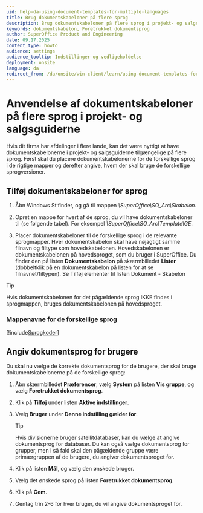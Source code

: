 ```yaml
---
uid: help-da-using-document-templates-for-multiple-languages
title: Brug dokumentskabeloner på flere sprog
description: Brug dokumentskabeloner på flere sprog i projekt- og salgsguiderne
keywords: dokumentskabelon, Foretrukket dokumentsprog
author: SuperOffice Product and Engineering
date: 09.17.2025
content_type: howto
audience: settings
audience_tooltip: Indstillinger og vedligeholdelse
deployment: onsite
language: da
redirect_from: /da/onsite/win-client/learn/using-document-templates-for-multiple-languages
---
```


# Anvendelse af dokumentskabeloner på flere sprog i projekt- og salgsguiderne

Hvis dit firma har afdelinger i flere lande, kan det være nyttigt at have dokumentskabelonerne i projekt- og salgsguiderne tilgængelige på flere sprog. Først skal du placere dokumentskabelonerne for de forskellige sprog i de rigtige mapper og derefter angive, hvem der skal bruge de forskellige sprogversioner.

## Tilføj dokumentskabeloner for sprog

1. Åbn Windows Stifinder, og gå til mappen *\\SuperOffice\\SO_Arc\\Skabelon*.

2. Opret en mappe for hvert af de sprog, du vil have dokumentskabeloner til (se følgende tabel). For eksempel *\\SuperOffice\\SO_Arc\\Template\\GE*.

3. Placer dokumentskabeloner til de forskellige sprog i de relevante sprogmapper. Hver dokumentskabelon skal have nøjagtigt samme filnavn og filtype som hovedskabelonen. Hovedskabelonen er dokumentskabelonen på hovedsproget, som du bruger i SuperOffice. Du finder den på listen **Dokumentskabelon** på skærmbilledet **Lister** (dobbeltklik på en dokumentskabelon på listen for at se filnavnet/filtypen). Se Tilføj elementer til listen Dokument - Skabelon

> [!TIP]
> Hvis dokumentskabelonen for det pågældende sprog IKKE findes i sprogmappen, bruges dokumentskabelonen på hovedsproget.

### Mappenavne for de forskellige sprog

[!include[Sprogkoder](../../../globalization-and-localization/includes/table-legacy-language-codes.md)]

## Angiv dokumentsprog for brugere

Du skal nu vælge de korrekte dokumentsprog for de brugere, der skal bruge dokumentskabelonerne på de forskellige sprog:

1. Åbn skærmbilledet **Præferencer**, vælg **System** på listen **Vis gruppe**, og vælg **Foretrukket dokumentsprog**.

2. Klik på **Tilføj** under listen **Aktive indstillinger**.

3. Vælg **Bruger** under **Denne indstilling gælder for**.

    > [!TIP]
    > Hvis divisionerne bruger satellitdatabaser, kan du vælge at angive dokumentsprog for databaser. Du kan også vælge dokumentsprog for grupper, men i så fald skal den pågældende gruppe være primærgruppen af de brugere, du angiver dokumentsproget for.

4. Klik på listen **Mål**, og vælg den ønskede bruger.

5. Vælg det ønskede sprog på listen **Foretrukket dokumentsprog**.

6. Klik på **Gem**.

7. Gentag trin 2-6 for hver bruger, du vil angive dokumentsproget for.
